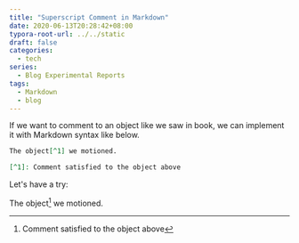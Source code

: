 ```yaml
---
title: "Superscript Comment in Markdown"
date: 2020-06-13T20:28:42+08:00
typora-root-url: ../../static
draft: false
categories:
  - tech
series:
  - Blog Experimental Reports
tags:
  - Markdown
  - blog
---
```


If we want to comment to an object like we saw in book, we can implement it with Markdown syntax like below.

```markdown
The object[^1] we motioned.

[^1]: Comment satisfied to the object above
```

Let's have a try:

The object[^1] we motioned.

[^1]: Comment satisfied to the object above
